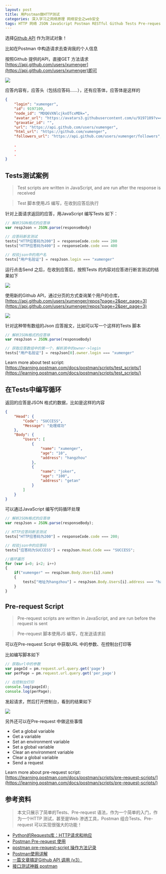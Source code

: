 ```yaml
---
layout: post
title: 用Postman做HTTP测试
categories: 深入学习之网络原理 网络安全之web安全
tags: HTTP 网络 JSON JavaScript Postman RESTful Github Tests Pre-request 
---
```


选择[Github API](https://developer.github.com/) 作为测试对象！

比如在Postman 中构造请求去查询我的个人信息

按照Github 提供的API，直接GET 方法请求[https://api.github.com/users/xumenger](https://api.github.com/users/xumenger)即可

![](../media/image/2020-03-28/01.png)

应答内容有，应答头（包括应答码……），还有应答体，应答体是这样的

```json
{
    "login": "xumenger",
    "id": 9197109,
    "node_id": "MDQ6VXNlcjkxOTcxMDk=",
    "avatar_url": "https://avatars3.githubusercontent.com/u/9197109?v=4",
    "gravatar_id": "",
    "url": "https://api.github.com/users/xumenger",
    "html_url": "https://github.com/xumenger",
    "followers_url": "https://api.github.com/users/xumenger/followers",

    .
    .
    .
}
```

## Tests测试案例

>Test scripts are written in JavaScript, and are run after the response is received

>Test 脚本使用JS 编写，在收到应答后执行

针对上面请求返回的应答，用JavaScript 编写Tests 如下：

```javascript
// 解析JSON格式的应答体
var respJson = JSON.parse(responseBody)

// 应答码断言测试
tests["HTTP应答码为200"] = responseCode.code === 200
tests["HTTP应答码为400"] = responseCode.code === 400

// 校验json中的用户名
tests["用户名验证"] = respJson.login === "xumenger"
```

运行点击Send 之后，在收到应答后，按照Tests 的内容对应答进行断言测试的结果如下

![](../media/image/2020-03-28/02.png)

使用新的Github API，通过分页的方式查询某个用户的仓库，[https://api.github.com/users/xumenger/repos?page=2&per_page=3](https://api.github.com/users/xumenger/repos?page=2&per_page=3)

![](../media/image/2020-03-28/03.png)

针对这种带有数组的Json 应答报文，比如可以写一个这样的Tests 脚本

```javascript
// 解析JSON格式的应答体
var respJson = JSON.parse(responseBody)

// 获取应答数组中的第一个，解析其中的owner->login
tests["用户名验证"] = respJson[0].owner.login === "xumenger"
```

Learn more about test script: [https://learning.postman.com/docs/postman/scripts/test_scripts/](https://learning.postman.com/docs/postman/scripts/test_scripts/)

## 在Tests中编写循环

返回的应答是JSON 格式的数据，比如是这样的内容

```json
{
    "Head": {
        "Code": "SUCCESS",
        "Message": "处理成功"
    },
    "Body": {
        "Users": [
            {
                "name": "xumenger",
                "age": "10",
                "address": "hangzhou"
            },
            {
                "name": "joker",
                "age": "100",
                "address": "getan"
            }
        ]
    }
}
```

可以通过JavaScript 编写代码循环处理

```javascript
// 解析JSON格式的应答体
var respJson = JSON.parse(responseBody);

// HTTP应答码断言测试
tests["HTTP应答码为200"] = responseCode.code === 200;

// 校验json中的应答码
tests["应答码为SUCCESS"] = respJson.Head.Code === "SUCCESS";

//循环遍历
for (var i=0; i<2; i++)
{
    if("xumenger" == respJson.Body.Users[i].name)
    {
        tests["地址为hangzhou"] = respJson.Body.Users[i].address === "hangzhou";
    }
}
```

## Pre-request Script

>Pre-request scripts are written in JavaScript, and are run before the request is sent

>Pre-request 脚本使用JS 编写，在发送请求前

可以在Pre-request Script 中获取URL 中的参数、在控制台打印等

比如编写脚本如下

```javascript
// 获取url中的参数
var pageId = pm.request.url.query.get('page')
var perPage = pm.request.url.query.get('per_page')

// 在控制台打印
console.log(pageId);
console.log(perPage);
```

发起请求，然后打开控制台，看到的结果如下

![](../media/image/2020-03-28/04.png)

另外还可以在Pre-request 中做这些事情

* Get a global variable
* Get a variable
* Set an environment variable
* Set a global variable
* Clear an environment variable
* Clear a global variable
* Send a request

Learn more about pre-request script: [https://learning.postman.com/docs/postman/scripts/pre-request-scripts/](https://learning.postman.com/docs/postman/scripts/pre-request-scripts/)

## 参考资料

>本文只展示了简单的Tests、Pre-request 语法，作为一个简单的入门，作为一个HTTP 测试，甚至是Web 渗透工具，Postman 组合Tests、Pre-request 可以实现很强大的功能！

* [Python的Requests库：HTTP请求和响应](http://www.xumenger.com/python-request-02-20170114/)
* [Postman Pre-request 使用](https://www.jianshu.com/p/cae50f9b61ab)
* [postman pre-request-script 操作方法记录](https://www.cnblogs.com/zjhblogs/p/10219346.html)
* [Postman使用详解](https://www.cnblogs.com/xiaoxi-3-/p/7839278.html)
* [一篇文章搞定Github API 调用 (v3）](https://www.jianshu.com/p/a0c7d0482415)
* [接口测试神器 postman](https://zhuanlan.zhihu.com/p/98190453)

